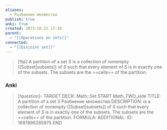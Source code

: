 ```yaml
---
aliases:
  - Разбиение множества
publish: true
anki: true
created: 2023-10-21 17:16
parent:
  - "[[Operations on sets]]"
connected:
  - "[[Disjoint set]]"
---
```


> [!tip] A partition of a set $S$ 
is a collection of nonempty [[Subset|subsets]] of $S$ such that every element of $S$ is in exactly one of the subsets. 
The subsets are the ==cells== of the partition.

### Anki
> [!question]-
TARGET DECK: Math::Set 
START
Math_TWO_side
TITLE: A partition of a set $S$ 
Разбиение множества
DESCRIPTION: is a collection of nonempty [[Subset|subsets]] of $S$ such that every element of $S$ is in exactly one of the subsets. 
The subsets are the ==cells== of the partition.
FORMULA: 
ADDITIONAL:
ID: 1697898285975
END




